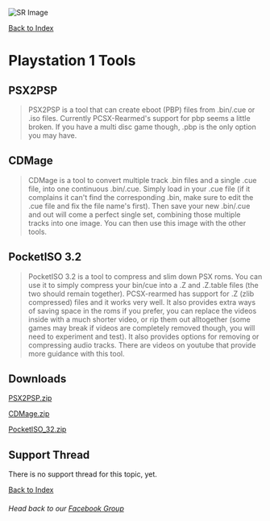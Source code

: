 ![SR Image](https://sinisterspatula.github.io/SuperRetropieGuides/images/SRimage-short.jpg)

[Back to Index](https://sinisterspatula.github.io/SuperRetropieGuides/)

# Playstation 1 Tools


## PSX2PSP

 > PSX2PSP is a tool that can create eboot (PBP) files from .bin/.cue or .iso files.  Currently PCSX-Rearmed's support for pbp seems a little broken.  If you have a multi disc game though, .pbp is the only option you may have.
 



## CDMage

 > CDMage is a tool to convert multiple track .bin files and a single .cue file, into one continuous .bin/.cue.  Simply load in your .cue file (if it complains it can't find the corresponding .bin, make sure to edit the .cue file and fix the file name's first).  Then save your new .bin/.cue and out will come a perfect single set, combining those multiple tracks into one image.  You can then use this image with the other tools.




## PocketISO 3.2

 > PocketISO 3.2 is a tool to compress and slim down PSX roms.  You can use it to simply compress your bin/cue into a .Z and .Z.table files (the two should remain together).  PCSX-rearmed has support for .Z (zlib compressed) files and it works very well.  It also provides extra ways of saving space in the roms if you prefer, you can replace the videos inside with a much shorter video, or rip them out alltogether (some games may break if videos are completely removed though, you will need to experiment and test).  It also provides options for removing or compressing audio tracks.  There are videos on youtube that provide more guidance with this tool.
 



## Downloads
 
 [PSX2PSP.zip](https://github.com/SinisterSpatula/SuperRetropieGuides/raw/master/data/PSX2PSP.zip)
 
 [CDMage.zip](https://github.com/SinisterSpatula/SuperRetropieGuides/raw/master/data/CDMage.zip)
 
 [PocketISO_32.zip](https://github.com/SinisterSpatula/SuperRetropieGuides/raw/master/data/PocketISO_32.zip)








## Support Thread
There is no support thread for this topic, yet.

[Back to Index](https://sinisterspatula.github.io/SuperRetropieGuides/)

###### Head back to our [Facebook Group](https://www.facebook.com/groups/SuperRetroPie/)
